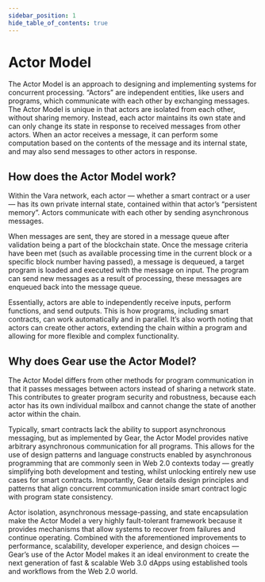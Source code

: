 ```yaml
---
sidebar_position: 1
hide_table_of_contents: true
---
```


# Actor Model

The Actor Model is an approach to designing and implementing systems for concurrent processing. “Actors” are independent entities, like users and programs, which communicate with each other by exchanging messages. The Actor Model is unique in that actors are isolated from each other, without sharing memory. Instead, each actor maintains its own state and can only change its state in response to received messages from other actors. When an actor receives a message, it can perform some computation based on the contents of the message and its internal state, and may also send messages to other actors in response.

## How does the Actor Model work?

Within the Vara network, each actor — whether a smart contract or a user — has its own private internal state, contained within that actor’s “persistent memory”. Actors communicate with each other by sending asynchronous messages.

When messages are sent, they are stored in a message queue after validation being a part of the blockchain state. Once the message criteria have been met (such as available processing time in the current block or a specific block number having passed), a message is dequeued, a target program is loaded and executed with the message on input. The program can send new messages as a result of processing, these messages are enqueued back into the message queue.

Essentially, actors are able to independently receive inputs, perform functions, and send outputs. This is how programs, including smart contracts, can work automatically and in parallel. It’s also worth noting that actors can create other actors, extending the chain within a program and allowing for more flexible and complex functionality.

## Why does Gear use the Actor Model?

The Actor Model differs from other methods for program communication in that it passes messages between actors instead of sharing a network state. This contributes to greater program security and robustness, because each actor has its own individual mailbox and cannot change the state of another actor within the chain.

Typically, smart contracts lack the ability to support asynchronous messaging, but as implemented by Gear, the Actor Model provides native arbitrary asynchronous communication for all programs. This allows for the use of design patterns and language constructs enabled by asynchronous programming that are commonly seen in Web 2.0 contexts today — greatly simplifying both development and testing, whilst unlocking entirely new use cases for smart contracts. Importantly, Gear details design principles and patterns that align concurrent communication inside smart contract logic with program state consistency.

Actor isolation, asynchronous message-passing, and state encapsulation make the Actor Model a very highly fault-tolerant framework because it provides mechanisms that allow systems to recover from failures and continue operating. Combined with the aforementioned improvements to performance, scalability, developer experience, and design choices — Gear’s use of the Actor Model makes it an ideal environment to create the next generation of fast & scalable Web 3.0 dApps using established tools and workflows from the Web 2.0 world.
